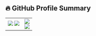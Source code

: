 ## 🔥 GitHub Profile Summary

<table>
  <tr>
    <td> 
      <img src="https://github-profile-summary-cards.vercel.app/api/cards/profile-details?username=alvinalaphat&theme=github_dark" />
      <img src="http://github-profile-summary-cards.vercel.app/api/cards/productive-time?username=alvinalaphat&theme=apprentice&utcOffset=8" />
    </td>
    <td>
      <img src="https://github-profile-summary-cards.vercel.app/api/cards/repos-per-language?username=alvinalaphat&theme=github_dark" />
      <br />
      <img src="https://github-profile-summary-cards.vercel.app/api/cards/most-commit-language?username=alvinalaphat&theme=github_dark" />
    </td>
  </tr>
</table>
